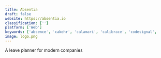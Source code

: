 ```yaml
---
title: Absentia
draft: false 
website: https://absentia.io
classification: ['']
platform: ['Web']
keywords: ['absence', 'cakehr', 'calamari', 'calibrace', 'codesignal', 'figgo', 'leave_dates', 'leaveboard', 'logtimeoff', 'penny', 'recruitee', 'sentrifugo_hrms', 'smartizio', 'snaphrm', 'timeoff.management', 'timetastic', 'webhr', 'eskill', 'jihrm', 'sumhr']
image: logo.png
---
```

A leave planner for modern companies